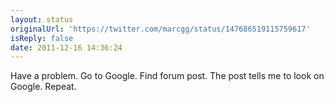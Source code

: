 ```yaml
---
layout: status
originalUrl: 'https://twitter.com/marcgg/status/147686519115759617'
isReply: false
date: 2011-12-16 14:36:24
---
```


Have a problem. Go to Google. Find forum post. The post tells me to look on Google. Repeat.
